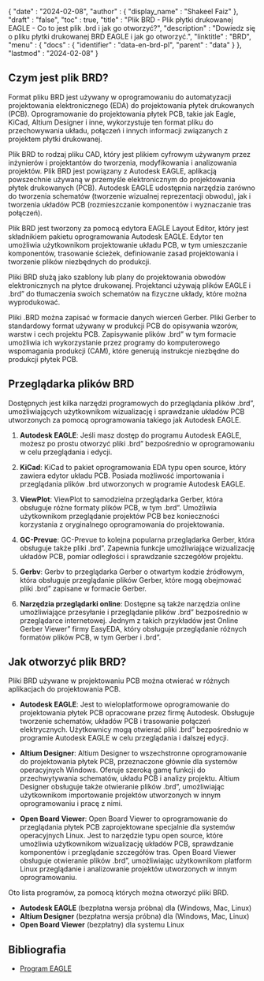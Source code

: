 {
  "date" : "2024-02-08",
  "author" : {
    "display_name" : "Shakeel Faiz"
},
  "draft" : "false",
  "toc" : true,
  "title" : "Plik BRD - Plik płytki drukowanej EAGLE - Co to jest plik .brd i jak go otworzyć?",
  "description" : "Dowiedz się o pliku płytki drukowanej BRD EAGLE i jak go otworzyć.",
  "linktitle" : "BRD",
  "menu" : {
    "docs" : {
      "identifier" : "data-en-brd-pl",
      "parent" : "data"
}
},
  "lastmod" : "2024-02-08"
}

## Czym jest plik BRD?

Format pliku BRD jest używany w oprogramowaniu do automatyzacji projektowania elektronicznego (EDA) do projektowania płytek drukowanych (PCB). Oprogramowanie do projektowania płytek PCB, takie jak Eagle, KiCad, Altium Designer i inne, wykorzystuje ten format pliku do przechowywania układu, połączeń i innych informacji związanych z projektem płytki drukowanej.

Plik BRD to rodzaj pliku CAD, który jest plikiem cyfrowym używanym przez inżynierów i projektantów do tworzenia, modyfikowania i analizowania projektów. Plik BRD jest powiązany z Autodesk EAGLE, aplikacją powszechnie używaną w przemyśle elektronicznym do projektowania płytek drukowanych (PCB). Autodesk EAGLE udostępnia narzędzia zarówno do tworzenia schematów (tworzenie wizualnej reprezentacji obwodu), jak i tworzenia układów PCB (rozmieszczanie komponentów i wyznaczanie tras połączeń).

Plik BRD jest tworzony za pomocą edytora EAGLE Layout Editor, który jest składnikiem pakietu oprogramowania Autodesk EAGLE. Edytor ten umożliwia użytkownikom projektowanie układu PCB, w tym umieszczanie komponentów, trasowanie ścieżek, definiowanie zasad projektowania i tworzenie plików niezbędnych do produkcji.

Pliki BRD służą jako szablony lub plany do projektowania obwodów elektronicznych na płytce drukowanej. Projektanci używają plików EAGLE i .brd” do tłumaczenia swoich schematów na fizyczne układy, które można wyprodukować.

Pliki .BRD można zapisać w formacie danych wierceń Gerber. Pliki Gerber to standardowy format używany w produkcji PCB do opisywania wzorów, warstw i cech projektu PCB. Zapisywanie plików .brd” w tym formacie umożliwia ich wykorzystanie przez programy do komputerowego wspomagania produkcji (CAM), które generują instrukcje niezbędne do produkcji płytek PCB.

## Przeglądarka plików BRD

Dostępnych jest kilka narzędzi programowych do przeglądania plików .brd”, umożliwiających użytkownikom wizualizację i sprawdzanie układów PCB utworzonych za pomocą oprogramowania takiego jak Autodesk EAGLE.

1.  **Autodesk EAGLE**: Jeśli masz dostęp do programu Autodesk EAGLE, możesz po prostu otworzyć pliki .brd” bezpośrednio w oprogramowaniu w celu przeglądania i edycji.
    
2.  **KiCad**: KiCad to pakiet oprogramowania EDA typu open source, który zawiera edytor układu PCB. Posiada możliwość importowania i przeglądania plików .brd utworzonych w programie Autodesk EAGLE.
    
3.  **ViewPlot**: ViewPlot to samodzielna przeglądarka Gerber, która obsługuje różne formaty plików PCB, w tym .brd”. Umożliwia użytkownikom przeglądanie projektów PCB bez konieczności korzystania z oryginalnego oprogramowania do projektowania.
    
4.  **GC-Prevue**: GC-Prevue to kolejna popularna przeglądarka Gerber, która obsługuje także pliki .brd”. Zapewnia funkcje umożliwiające wizualizację układów PCB, pomiar odległości i sprawdzanie szczegółów projektu.
    
5.  **Gerbv**: Gerbv to przeglądarka Gerber o otwartym kodzie źródłowym, która obsługuje przeglądanie plików Gerber, które mogą obejmować pliki .brd” zapisane w formacie Gerber.
    
6.  **Narzędzia przeglądarki online**: Dostępne są także narzędzia online umożliwiające przesyłanie i przeglądanie plików .brd” bezpośrednio w przeglądarce internetowej. Jednym z takich przykładów jest Online Gerber Viewer” firmy EasyEDA, który obsługuje przeglądanie różnych formatów plików PCB, w tym Gerber i .brd”.

## Jak otworzyć plik BRD?

Pliki BRD używane w projektowaniu PCB można otwierać w różnych aplikacjach do projektowania PCB.

- **Autodesk EAGLE**: Jest to wieloplatformowe oprogramowanie do projektowania płytek PCB opracowane przez firmę Autodesk. Obsługuje tworzenie schematów, układów PCB i trasowanie połączeń elektrycznych. Użytkownicy mogą otwierać pliki .brd” bezpośrednio w programie Autodesk EAGLE w celu przeglądania i dalszej edycji.
    
- **Altium Designer**: Altium Designer to wszechstronne oprogramowanie do projektowania płytek PCB, przeznaczone głównie dla systemów operacyjnych Windows. Oferuje szeroką gamę funkcji do przechwytywania schematów, układu PCB i analizy projektu. Altium Designer obsługuje także otwieranie plików .brd”, umożliwiając użytkownikom importowanie projektów utworzonych w innym oprogramowaniu i pracę z nimi.
    
- **Open Board Viewer**: Open Board Viewer to oprogramowanie do przeglądania płytek PCB zaprojektowane specjalnie dla systemów operacyjnych Linux. Jest to narzędzie typu open source, które umożliwia użytkownikom wizualizację układów PCB, sprawdzanie komponentów i przeglądanie szczegółów tras. Open Board Viewer obsługuje otwieranie plików .brd”, umożliwiając użytkownikom platform Linux przeglądanie i analizowanie projektów utworzonych w innym oprogramowaniu.

Oto lista programów, za pomocą których można otworzyć pliki BRD.

- **Autodesk EAGLE** (bezpłatna wersja próbna) dla (Windows, Mac, Linux)
- **Altium Designer** (bezpłatna wersja próbna) dla (Windows, Mac, Linux)
- **Open Board Viewer** (bezpłatny) dla systemu Linux

## Bibliografia
* [Program EAGLE](https://en.wikipedia.org/wiki/EAGLE_(program))


